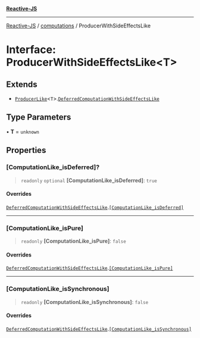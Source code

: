 [**Reactive-JS**](../../README.md)

***

[Reactive-JS](../../README.md) / [computations](../README.md) / ProducerWithSideEffectsLike

# Interface: ProducerWithSideEffectsLike\<T\>

## Extends

- [`ProducerLike`](ProducerLike.md)\<`T`\>.[`DeferredComputationWithSideEffectsLike`](DeferredComputationWithSideEffectsLike.md)

## Type Parameters

• **T** = `unknown`

## Properties

### \[ComputationLike\_isDeferred\]?

> `readonly` `optional` **\[ComputationLike\_isDeferred\]**: `true`

#### Overrides

[`DeferredComputationWithSideEffectsLike`](DeferredComputationWithSideEffectsLike.md).[`[ComputationLike_isDeferred]`](DeferredComputationWithSideEffectsLike.md#computationlike_isdeferred)

***

### \[ComputationLike\_isPure\]

> `readonly` **\[ComputationLike\_isPure\]**: `false`

#### Overrides

[`DeferredComputationWithSideEffectsLike`](DeferredComputationWithSideEffectsLike.md).[`[ComputationLike_isPure]`](DeferredComputationWithSideEffectsLike.md#computationlike_ispure)

***

### \[ComputationLike\_isSynchronous\]

> `readonly` **\[ComputationLike\_isSynchronous\]**: `false`

#### Overrides

[`DeferredComputationWithSideEffectsLike`](DeferredComputationWithSideEffectsLike.md).[`[ComputationLike_isSynchronous]`](DeferredComputationWithSideEffectsLike.md#computationlike_issynchronous)
